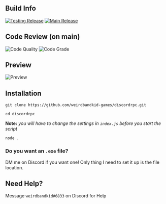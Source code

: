 ## Build Info
[![Testing Release](https://github.com/weirdbandkid/discordrpc/actions/workflows/release_testing.yml/badge.svg)](https://github.com/weirdbandkid-games/discordrpc/actions/workflows/release_testing.yml)
[![Main Release](https://github.com/weirdbandkid/discordrpc/actions/workflows/release_main.yml/badge.svg)](https://github.com/weirdbandkid-games/discordrpc/actions/workflows/release_main.yml)

## Code Review (on main)
![Code Quality](https://www.code-inspector.com/project/22490/score/svg)
![Code Grade](https://www.code-inspector.com/project/22490/status/svg)


## Preview
![Preview](https://www.weirdbandkid.games/cdn/img/rpc.png)
## Installation
`git clone https://github.com/weirdbandkid-games/discordrpc.git`

`cd discordrpc`

**Note:** *you will have to change the settings in `index.js` before you start the script*

`node .`

### Do you want an `.exe` file? 
DM me on Discord if you want one! 
Only thing I need to set it up is the file location.

## Need Help?
Message `weirdbandkid#6833` on Discord for Help


